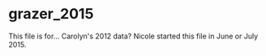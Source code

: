 # grazer_2015
This file is for... Carolyn's 2012 data? 
Nicole started this file in June or July 2015. 
